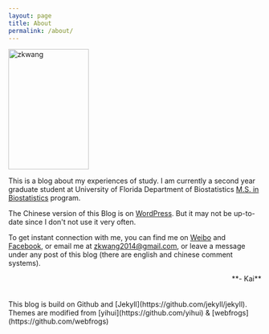 ```yaml
---
layout: page
title: About
permalink: /about/
---
```


<p><img src="https://github.com/zkwang2014/zkwang2014.github.io/raw/master/documents/Zhongkai Wang.jpg" width = "160" height = "240" title="zkwang" align="center" /></p> 


This is a blog about my experiences of study. I am currently a second year graduate student at University of Florida Department of Biostatistics [M.S. in Biostatistics](http://biostat.ufl.edu/education/ms-in-biostatistics/) program.

The Chinese version of this Blog is on [WordPress](https://zkwang2014.wordpress.com/). But it may not be up-to-date since I don't not use it very often. 

To get instant connection with me, you can find me on [Weibo](http://weibo.com/zkwang2014) and [Facebook](https://www.facebook.com/zkwang2014), or email me at <zkwang2014@gmail.com>, or leave a message under any post of this blog (there are english and chinese comment systems).
<div align="right">
**- Kai**
</div>
<br>
<br>
This blog is build on Github and [Jekyll](https://github.com/jekyll/jekyll). Themes are modified from [yihui](https://github.com/yihui) & [webfrogs](https://github.com/webfrogs)

